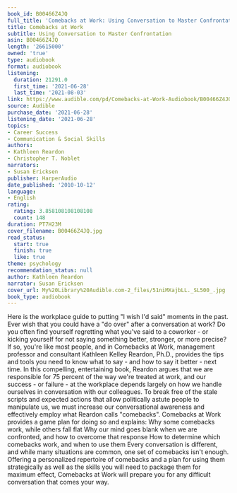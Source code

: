 ```yaml
---
book_id: B00466Z4JQ
full_title: 'Comebacks at Work: Using Conversation to Master Confrontation'
title: Comebacks at Work
subtitle: Using Conversation to Master Confrontation
asin: B00466Z4JQ
length: '26615000'
owned: 'true'
type: audiobook
format: audiobook
listening:
  duration: 21291.0
  first_time: '2021-06-28'
  last_time: '2021-08-03'
link: https://www.audible.com/pd/Comebacks-at-Work-Audiobook/B00466Z4JQ
source: Audible
purchase_date: '2021-06-28'
listening_date: '2021-06-28'
topics:
- Career Success
- Communication & Social Skills
authors:
- Kathleen Reardon
- Christopher T. Noblet
narrators:
- Susan Ericksen
publisher: HarperAudio
date_published: '2010-10-12'
language:
- English
rating:
  rating: 3.858108108108108
  count: 148
duration: PT7H23M
cover_filename: B00466Z4JQ.jpg
read_status:
  start: true
  finish: true
  like: true
theme: psychology
recommendation_status: null
author: Kathleen Reardon
narrator: Susan Ericksen
cover_url: My%20Library%20Audible.com-2_files/51niMXajbLL._SL500_.jpg
book_type: audiobook
---
```

Here is the workplace guide to putting "I wish I'd said" moments in the past.
Ever wish that you could have a "do over" after a conversation at work? Do you often find yourself regretting what you've said to a coworker - or kicking yourself for not saying something better, stronger, or more precise? If so, you're like most people, and in Comebacks at Work, management professor and consultant Kathleen Kelley Reardon, Ph.D., provides the tips and tools you need to know what to say - and how to say it better - next time.
In this compelling, entertaining book, Reardon argues that we are responsible for 75 percent of the way we're treated at work, and our success - or failure - at the workplace depends largely on how we handle ourselves in conversation with our colleagues. To break free of the stale scripts and expected actions that allow politically astute people to manipulate us, we must increase our conversational awareness and effectively employ what Reardon calls "comebacks".
Comebacks at Work provides a game plan for doing so and explains:
Why some comebacks work, while others fall flat  Why our mind goes blank when we are confronted, and how to overcome that response  How to determine which comebacks work, and when to use them  Every conversation is different, and while many situations are common, one set of comebacks isn't enough. Offering a personalized repertoire of comebacks and a plan for using them strategically as well as the skills you will need to package them for maximum effect, Comebacks at Work will prepare you for any difficult conversation that comes your way.
